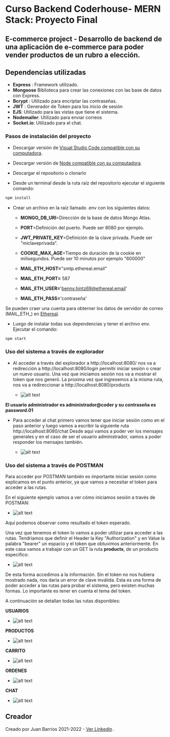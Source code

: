 # Curso Backend Coderhouse- MERN Stack: Proyecto Final 

## E-commerce project - Desarrollo de backend de una aplicación de e-commerce para poder vender productos de un rubro a elección.

## Dependencias utilizadas

 - **Express** : Framework utilizado.
 - **Mongoose** Biblioteca para crear las conexiones con las base de datos con Express.
 - **Bcrypt** : Utilizado para encriptar las contraseñas.
 - **JWT** : Generador de Token para los inicio de sesión
 - **EJS**: Utilizado para las vistas que tiene el sistema.
 - **Nodemailer**: Utilizado para enviar correos
 - **Socket.io**: Utilizado para el chat.


### Pasos de instalación del proyecto


- Descargar versión de [Visual Studio Code compatible con su computadora](https://code.visualstudio.com/download).

- Descargar versión de [Node compatible con su computadora](https://nodejs.org/en/download/).

- Descargar el repositorio o clonarlo

- Desde un terminal desde la ruta raíz del repositorio ejecutar el siguiente comando:
```bash
npm install
```

- Crear un archivo en la raíz llamado .env con los siguientes datos:


  - **MONGO_DB_URI**=Dirección de la base de datos Mongo Atlas.

  - **PORT**=Definición del puerto. Puede ser 8080 por ejemplo.

  - **JWT_PRIVATE_KEY**=Definición de la clave privada. Puede ser "miclaveprivada".

  - **COOKIE_MAX_AGE**=Tiempo de duración de la cookie en milisegundos. Puede ser 10 minutos por ejemplo "600000"

  - **MAIL_ETH_HOST=**"smtp.ethereal.email"

  - **MAIL_ETH_PORT=** 587

  - **MAIL_ETH_USER=**'benny.hintz69@ethereal.email'

  - **MAIL_ETH_PASS=**'contraseña'

Se pueden craer una cuenta para obterner los datos de servidor de correo (MAIL_ETH_) en [Ethereal](https://ethereal.email/create).

- Luego de instalar todas sus dependencias y tener el archivo env. Ejecutar el comando:
```bash
npm start
```

### Uso del sistema a través de explorador

- Al acceder a través del explorador a http://localhost:8080/ nos va a redirección a http://localhost:8080/login permitir iniciar sesión o crear un nuevo usuario. Una vez que iniciamos sesión nos va a mostrar el token que nos generó. La proxima vez que ingresemos a la misma ruta, nos va a redireccionar a http://localhost:8080/products

  - ![alt text](https://raw.githubusercontent.com/juanbarrios86/proyectobackend/main/Readme/frontlogin.JPG)

**El usuario administrador es administrador@coder y su contraseña es password.01**

- Para acceder al chat primero vamos tener que iniciar sesión como en el paso anterior y luego vamos a escribir la siguiente ruta http://localhost:8080/chat Desde aquí vamos a poder ver los mensajes generales y en el caso de ser el usuario administrador, vamos a poder responder los mensajes también.

  - ![alt text](https://raw.githubusercontent.com/juanbarrios86/proyectobackend/main/Readme/frontchat.JPG)


### Uso del sistema a través de POSTMAN

Para acceder por POSTMAN también es importante iniciar sesión como explicamos en el punto anterior, ya que vamos a necesitar el token para acceder a las rutas.

En el siguiente ejemplo vamos a ver cómo iniciamos sesión a través de POSTMAN:
- ![alt text](https://raw.githubusercontent.com/juanbarrios86/proyectobackend/main/Readme/iniciosesionpostman.JPG)

Aquí podemos observar como resultado el token esperado.

Una vez que tenemos el token lo vamos a poder utilizar para acceder a las rutas. Tendríamos que definir el Header la Key "Authorization" y en Value la palabra "bearer" un espacio y el token que obtuvimos anteriormente. En este casa vamos a trabajar con un GET la ruta **products**, de un producto especifico:

- ![alt text](https://raw.githubusercontent.com/juanbarrios86/proyectobackend/main/Readme/autorization.JPG)

De esta forma accedimos a la información. Sin el token no nos hubiera mostrado nada, nos daría un error de clave inválida. Esta es una forma de poder acceder a las rutas para probar el sistema, pero existen muchas formas. Lo importante es tener en cuenta el tema del token.

A continuación se detallan todas las rutas disponibles:

**USUARIOS**
- ![alt text](https://raw.githubusercontent.com/juanbarrios86/proyectobackend/main/Readme/login.JPG)

**PRODUCTOS**
- ![alt text](https://raw.githubusercontent.com/juanbarrios86/proyectobackend/main/Readme/products.JPG)

**CARRITO**
- ![alt text](https://raw.githubusercontent.com/juanbarrios86/proyectobackend/main/Readme/cart.JPG)

**ORDENES**
- ![alt text](https://raw.githubusercontent.com/juanbarrios86/proyectobackend/main/Readme/order.JPG)

**CHAT**
- ![alt text](https://raw.githubusercontent.com/juanbarrios86/proyectobackend/main/Readme/chat.JPG)


## Creador

Creado por Juan Barrios
2021-2022 - [Ver Linkedin](https://www.linkedin.com/in/juancarlosbarrios/) .
